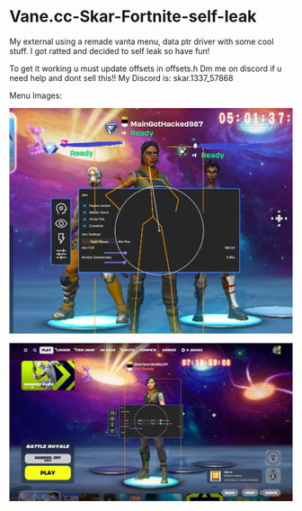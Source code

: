 # Vane.cc-Skar-Fortnite-self-leak
My external using a remade vanta menu, data ptr driver with some cool stuff. I got ratted and decided to self leak so have fun! 

To get it working u must update offsets in offsets.h
Dm me on discord if u need help and dont sell this!! 
My Discord is: skar.1337_57868

Menu Images:

![alt text](https://github.com/SkarSys/Vane.cc-Skar-Fortnite-self-leak/blob/main/image.png?raw=true)

![alt text](https://github.com/SkarSys/Vane.cc-Skar-Fortnite-self-leak/blob/main/image.jfif?raw=true)
